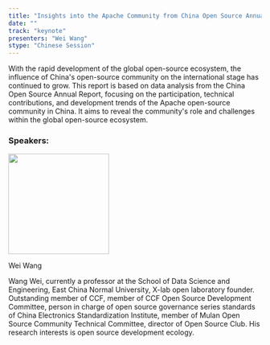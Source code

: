 ```yaml
---
title: "Insights into the Apache Community from China Open Source Annual Report"
date: ""
track: "keynote"
presenters: "Wei Wang"
stype: "Chinese Session"
---
```


With the rapid development of the global open-source ecosystem, the influence of China's open-source community on the international stage has continued to grow. This report is based on data analysis from the China Open Source Annual Report, focusing on the participation, technical contributions, and development trends of the Apache open-source community in China. It aims to reveal the community's role and challenges within the global open-source ecosystem.

### Speakers:


<img src="https://sessionize.com/image/c9d3-400o400o1-ppTduZcHdbdZoE2Ns9x5h7.jpg" width="200" /><br/>

Wei Wang

Wang Wei, currently a professor at the School of Data Science and Engineering, East China Normal University, X-lab open laboratory founder. Outstanding member of CCF, member of CCF Open Source Development Committee, person in charge of open source governance series standards of China Electronics Standardization Institute, member of Mulan Open Source Community Technical Committee, director of Open Source Club. His research interests is open source development ecology.

